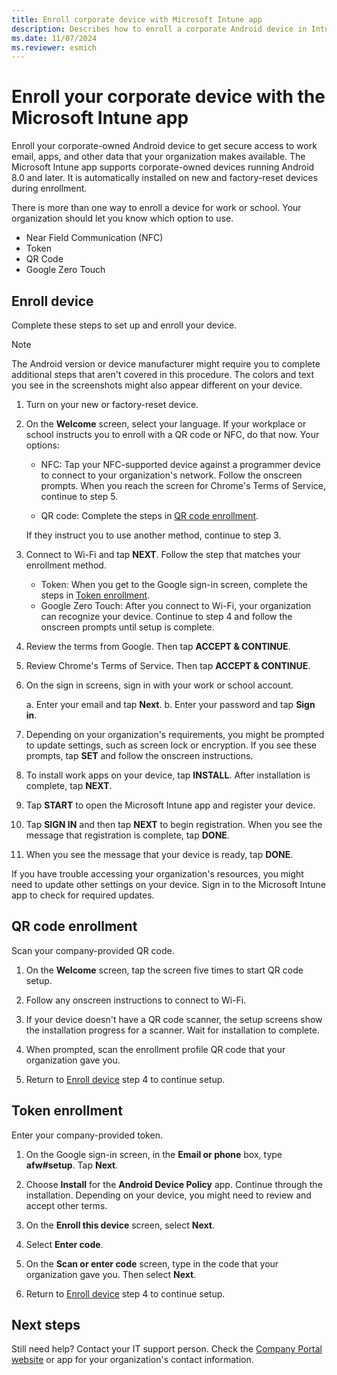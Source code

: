 ```yaml
---
title: Enroll corporate device with Microsoft Intune app
description: Describes how to enroll a corporate Android device in Intune
ms.date: 11/07/2024
ms.reviewer: esmich
---
```



# Enroll your corporate device with the Microsoft Intune app

Enroll your corporate-owned Android device to get secure access to work email, apps, and other data that your organization makes available. The Microsoft Intune app supports corporate-owned devices running Android 8.0 and later. It is automatically installed on new and factory-reset devices during enrollment.

There is more than one way to enroll a device for work or school. Your organization should let you know which option to use.

* Near Field Communication (NFC)
* Token
* QR Code
* Google Zero Touch

## Enroll device
Complete these steps to set up and enroll your device.

> [!NOTE]
> The Android version or device manufacturer might require you to complete additional steps that aren't covered in this procedure. The colors and text you see in the screenshots might also appear different on your device.

1. Turn on your new or factory-reset device.
1. On the **Welcome** screen, select your language. If your workplace or school instructs you to enroll with a QR code or NFC, do that now. Your options:

     * NFC: Tap your NFC-supported device against a programmer device to connect to your organization's network. Follow the onscreen prompts. When you reach the screen for Chrome's Terms of Service, continue to step 5.

     * QR code: Complete the steps in [QR code enrollment](#qr-code-enrollment).

     If they instruct you to use another method, continue to step 3.

1. Connect to Wi-Fi and tap **NEXT**. Follow the step that matches your enrollment method.

    * Token: When you get to the Google sign-in screen, complete the steps in [Token enrollment](#token-enrollment).
    * Google Zero Touch: After you connect to Wi-Fi, your organization can recognize your device. Continue to step 4 and follow the onscreen prompts until setup is complete.

1. Review the terms from Google. Then tap **ACCEPT & CONTINUE**.

1. Review Chrome's Terms of Service. Then tap **ACCEPT & CONTINUE**.

1. On the sign in screens, sign in with your work or school account.

    a. Enter your email and tap **Next**.
    b. Enter your password and tap **Sign in**.

1. Depending on your organization's requirements, you might be prompted to update settings, such as screen lock or encryption. If you see these prompts, tap **SET** and follow the onscreen instructions.

1. To install work apps on your device, tap **INSTALL**. After installation is complete, tap **NEXT**.

1. Tap **START** to open the Microsoft Intune app and register your device.

1. Tap **SIGN IN** and then tap **NEXT** to begin registration. When you see the message that registration is complete, tap **DONE**.

1. When you see the message that your device is ready, tap **DONE**.

If you have trouble accessing your organization's resources, you might need to update other settings on your device. Sign in to the Microsoft Intune app to check for required updates.


## QR code enrollment

Scan your company-provided QR code.

1. On the **Welcome** screen, tap the screen five times to start QR code setup.

2. Follow any onscreen instructions to connect to Wi-Fi.

3. If your device doesn't have a QR code scanner, the setup screens show the installation progress for a scanner. Wait for installation to complete.

4. When prompted, scan the enrollment profile QR code that your organization gave you.

5. Return to [Enroll device](#enroll-device) step 4 to continue setup.

## Token enrollment

Enter your company-provided token.

1. On the Google sign-in screen, in the **Email or phone** box, type **afw#setup**. Tap **Next**.

2. Choose **Install** for the **Android Device Policy** app. Continue through the installation. Depending on your device, you might need to review and accept other terms.

3. On the **Enroll this device** screen, select **Next**.

4. Select **Enter code**.

5. On the **Scan or enter code** screen, type in the code that your organization gave you. Then select **Next**.

6. Return to [Enroll device](#enroll-device) step 4 to continue setup.



## Next steps
Still need help? Contact your IT support person. Check the [Company Portal website](https://go.microsoft.com/fwlink/?linkid=2010980) or app for your organization's contact information.
